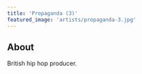 ```yaml
---
title: 'Propaganda (3)'
featured_image: 'artists/propaganda-3.jpg'
---
```


## About

British hip hop producer.
